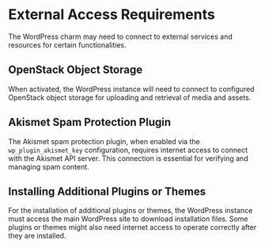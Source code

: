 # External Access Requirements

The WordPress charm may need to connect to external services and resources for
certain functionalities.

## OpenStack Object Storage

When activated, the WordPress instance will need to connect to configured
OpenStack object storage for uploading and retrieval of media and assets.

## Akismet Spam Protection Plugin

The Akismet spam protection plugin, when enabled via the `wp_plugin_akismet_key`
configuration, requires internet access to connect with the Akismet API server.
This connection is essential for verifying and managing spam content.

## Installing Additional Plugins or Themes

For the installation of additional plugins or themes, the WordPress instance
must access the main WordPress site to download installation files. Some plugins
or themes might also need internet access to operate correctly after they are
installed.

